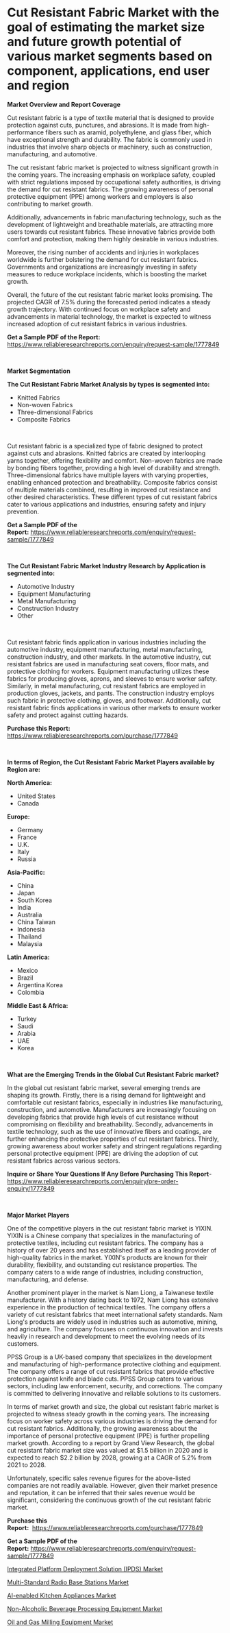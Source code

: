<p><h1>Cut Resistant Fabric Market with the goal of estimating the market size and future growth potential of various market segments based on component, applications, end user and region</h1></p><p><strong>Market Overview and Report Coverage</strong></p>
<p><p>Cut resistant fabric is a type of textile material that is designed to provide protection against cuts, punctures, and abrasions. It is made from high-performance fibers such as aramid, polyethylene, and glass fiber, which have exceptional strength and durability. The fabric is commonly used in industries that involve sharp objects or machinery, such as construction, manufacturing, and automotive.</p><p>The cut resistant fabric market is projected to witness significant growth in the coming years. The increasing emphasis on workplace safety, coupled with strict regulations imposed by occupational safety authorities, is driving the demand for cut resistant fabrics. The growing awareness of personal protective equipment (PPE) among workers and employers is also contributing to market growth.</p><p>Additionally, advancements in fabric manufacturing technology, such as the development of lightweight and breathable materials, are attracting more users towards cut resistant fabrics. These innovative fabrics provide both comfort and protection, making them highly desirable in various industries.</p><p>Moreover, the rising number of accidents and injuries in workplaces worldwide is further bolstering the demand for cut resistant fabrics. Governments and organizations are increasingly investing in safety measures to reduce workplace incidents, which is boosting the market growth.</p><p>Overall, the future of the cut resistant fabric market looks promising. The projected CAGR of 7.5% during the forecasted period indicates a steady growth trajectory. With continued focus on workplace safety and advancements in material technology, the market is expected to witness increased adoption of cut resistant fabrics in various industries.</p></p>
<p><strong>Get a Sample PDF of the Report:</strong> <a href="https://www.reliableresearchreports.com/enquiry/request-sample/1777849">https://www.reliableresearchreports.com/enquiry/request-sample/1777849</a></p>
<p>&nbsp;</p>
<p><strong>Market Segmentation</strong></p>
<p><strong>The Cut Resistant Fabric Market Analysis by types is segmented into:</strong></p>
<p><ul><li>Knitted Fabrics</li><li>Non-woven Fabrics</li><li>Three-dimensional Fabrics</li><li>Composite Fabrics</li></ul></p>
<p>&nbsp;</p>
<p><p>Cut resistant fabric is a specialized type of fabric designed to protect against cuts and abrasions. Knitted fabrics are created by interlooping yarns together, offering flexibility and comfort. Non-woven fabrics are made by bonding fibers together, providing a high level of durability and strength. Three-dimensional fabrics have multiple layers with varying properties, enabling enhanced protection and breathability. Composite fabrics consist of multiple materials combined, resulting in improved cut resistance and other desired characteristics. These different types of cut resistant fabrics cater to various applications and industries, ensuring safety and injury prevention.</p></p>
<p><strong>Get a Sample PDF of the Report:</strong>&nbsp;<a href="https://www.reliableresearchreports.com/enquiry/request-sample/1777849">https://www.reliableresearchreports.com/enquiry/request-sample/1777849</a></p>
<p>&nbsp;</p>
<p><strong>The Cut Resistant Fabric Market Industry Research by Application is segmented into:</strong></p>
<p><ul><li>Automotive Industry</li><li>Equipment Manufacturing</li><li>Metal Manufacturing</li><li>Construction Industry</li><li>Other</li></ul></p>
<p>&nbsp;</p>
<p><p>Cut resistant fabric finds application in various industries including the automotive industry, equipment manufacturing, metal manufacturing, construction industry, and other markets. In the automotive industry, cut resistant fabrics are used in manufacturing seat covers, floor mats, and protective clothing for workers. Equipment manufacturing utilizes these fabrics for producing gloves, aprons, and sleeves to ensure worker safety. Similarly, in metal manufacturing, cut resistant fabrics are employed in production gloves, jackets, and pants. The construction industry employs such fabric in protective clothing, gloves, and footwear. Additionally, cut resistant fabric finds applications in various other markets to ensure worker safety and protect against cutting hazards.</p></p>
<p><strong>Purchase this Report:</strong>&nbsp; <a href="https://www.reliableresearchreports.com/purchase/1777849">https://www.reliableresearchreports.com/purchase/1777849</a></p>
<p>&nbsp;</p>
<p><strong>In terms of Region, the Cut Resistant Fabric Market Players available by Region are:</strong></p>
<p>
    <p> <strong> North America: </strong>
        <ul>
            <li>United States</li>
            <li>Canada</li>
        </ul>
        </p> 
    <p> <strong> Europe: </strong>
        <ul>
            <li>Germany</li>
            <li>France</li>
            <li>U.K.</li>
            <li>Italy</li>
            <li>Russia</li>
        </ul>
        </p> 
    <p> <strong> Asia-Pacific: </strong>
        <ul>
            <li>China</li>
            <li>Japan</li>
            <li>South Korea</li>
            <li>India</li>
            <li>Australia</li>
            <li>China Taiwan</li>
            <li>Indonesia</li>
            <li>Thailand</li>
            <li>Malaysia</li>
        </ul>
        </p> 
    <p> <strong> Latin America: </strong>
        <ul>
            <li>Mexico</li>
            <li>Brazil</li>
            <li>Argentina Korea</li>
            <li>Colombia</li>
        </ul>
        </p> 
    <p> <strong> Middle East & Africa: </strong>
        <ul>
            <li>Turkey</li>
            <li>Saudi</li>
            <li>Arabia</li>
            <li>UAE</li>
            <li>Korea</li>
        </ul>
    </p>
    </p>
<p>&nbsp;</p>
<p><strong>What are the Emerging Trends in the Global Cut Resistant Fabric market?</strong></p>
<p><p>In the global cut resistant fabric market, several emerging trends are shaping its growth. Firstly, there is a rising demand for lightweight and comfortable cut resistant fabrics, especially in industries like manufacturing, construction, and automotive. Manufacturers are increasingly focusing on developing fabrics that provide high levels of cut resistance without compromising on flexibility and breathability. Secondly, advancements in textile technology, such as the use of innovative fibers and coatings, are further enhancing the protective properties of cut resistant fabrics. Thirdly, growing awareness about worker safety and stringent regulations regarding personal protective equipment (PPE) are driving the adoption of cut resistant fabrics across various sectors.</p></p>
<p><strong>Inquire or Share Your Questions If Any Before Purchasing This Report</strong>- <a href="https://www.reliableresearchreports.com/enquiry/pre-order-enquiry/1777849">https://www.reliableresearchreports.com/enquiry/pre-order-enquiry/1777849</a></p>
<p>&nbsp;</p>
<p><strong>Major Market Players</strong></p>
<p><p>One of the competitive players in the cut resistant fabric market is YIXIN. YIXIN is a Chinese company that specializes in the manufacturing of protective textiles, including cut resistant fabrics. The company has a history of over 20 years and has established itself as a leading provider of high-quality fabrics in the market. YIXIN's products are known for their durability, flexibility, and outstanding cut resistance properties. The company caters to a wide range of industries, including construction, manufacturing, and defense.</p><p>Another prominent player in the market is Nam Liong, a Taiwanese textile manufacturer. With a history dating back to 1972, Nam Liong has extensive experience in the production of technical textiles. The company offers a variety of cut resistant fabrics that meet international safety standards. Nam Liong's products are widely used in industries such as automotive, mining, and agriculture. The company focuses on continuous innovation and invests heavily in research and development to meet the evolving needs of its customers.</p><p>PPSS Group is a UK-based company that specializes in the development and manufacturing of high-performance protective clothing and equipment. The company offers a range of cut resistant fabrics that provide effective protection against knife and blade cuts. PPSS Group caters to various sectors, including law enforcement, security, and corrections. The company is committed to delivering innovative and reliable solutions to its customers.</p><p>In terms of market growth and size, the global cut resistant fabric market is projected to witness steady growth in the coming years. The increasing focus on worker safety across various industries is driving the demand for cut resistant fabrics. Additionally, the growing awareness about the importance of personal protective equipment (PPE) is further propelling market growth. According to a report by Grand View Research, the global cut resistant fabric market size was valued at $1.5 billion in 2020 and is expected to reach $2.2 billion by 2028, growing at a CAGR of 5.2% from 2021 to 2028.</p><p>Unfortunately, specific sales revenue figures for the above-listed companies are not readily available. However, given their market presence and reputation, it can be inferred that their sales revenue would be significant, considering the continuous growth of the cut resistant fabric market.</p></p>
<p><strong>Purchase this Report:</strong>&nbsp;&nbsp;<a href="https://www.reliableresearchreports.com/purchase/1777849">https://www.reliableresearchreports.com/purchase/1777849</a></p>
<p></p>
<p><strong>Get a Sample PDF of the Report:</strong>&nbsp;<a href="https://www.reliableresearchreports.com/enquiry/request-sample/1777849">https://www.reliableresearchreports.com/enquiry/request-sample/1777849</a></p>
<p><p><a href="https://medium.com/@v8581137/integrated-platform-deployment-solution-ipds-market-research-report-its-history-and-forecast-c9d3eeec9add">Integrated Platform Deployment Solution (IPDS) Market</a></p><p><a href="https://medium.com/@hotspotflipk/multi-standard-radio-base-stations-market-insight-market-trends-growth-forecasted-from-2023-to-56b3f0476794">Multi-Standard Radio Base Stations Market</a></p><p><a href="https://medium.com/@anmolreportprime/decoding-ai-enabled-kitchen-appliances-market-metrics-market-share-trends-and-growth-patterns-a8f2ab39f2b3">AI-enabled Kitchen Appliances Market</a></p><p><a href="https://medium.com/@annaalexander40/non-alcoholic-beverage-processing-equipment-market-trends-forecast-and-competitive-analysis-to-e3467cfc3d7b">Non-Alcoholic Beverage Processing Equipment Market</a></p><p><a href="https://medium.com/@angelageorge32/oil-and-gas-milling-equipment-market-analysis-and-sze-forecasted-for-period-from-2023-to-2030-61b51639d1bb">Oil and Gas Milling Equipment Market</a></p></p>
